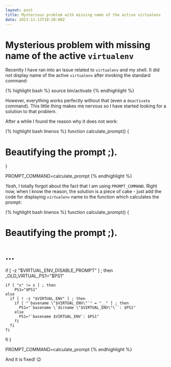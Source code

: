 ```yaml
---
layout: post
title: Mysterious problem with missing name of the active virtualenv
date: 2013-11-13T18:20:00Z
---
```


# Mysterious problem with missing name of the active `virtualenv`

Recently I have ran into an issue related to `virtualenv` and my shell. It did not display name of the active `virtualenv` after invoking the standard command:

{% highlight bash %}
source bin/activate
{% endhighlight %}

However, everything works perfectly without that (even a `deactivate` command). This little thing makes me nervous so I have started looking for a solution to that problem.

After a while I found the reason why it does not work:

{% highlight bash linenos %}
function calculate_prompt() {
  # Beautifying the prompt ;).
}

PROMPT_COMMAND=calculate_prompt
{% endhighlight %}

*Yeah*, I totally forgot about the fact that I am using `PROMPT_COMMAND`. Right now, when I know the reason, the solution is a piece of cake - just add the code for displaying *`virtualenv`* name to the function which calculates the prompt:

{% highlight bash linenos %}
function calculate_prompt() {
  # Beautifying the prompt ;).
  # ...

  if [ -z "$VIRTUAL_ENV_DISABLE_PROMPT" ] ; then
    _OLD_VIRTUAL_PS1="$PS1"

    if [ "x" != x ] ; then
        PS1="$PS1"
    else
      if [ ! -z "$VIRTUAL_ENV" ] ; then
        if [ "`basename \"$VIRTUAL_ENV\"`" = "__" ] ; then
          PS1="`basename \`dirname \"$VIRTUAL_ENV\"\``: $PS1"
        else
          PS1="`basename $VIRTUAL_ENV`: $PS1"
        fi
      fi
    fi
  fi
}

PROMPT_COMMAND=calculate_prompt
{% endhighlight %}

And it is fixed! :wink:
